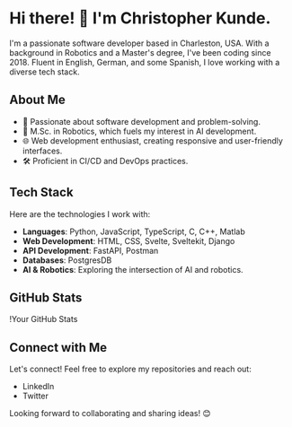# Hi there! 👋 I'm Christopher Kunde.

I'm a passionate software developer based in Charleston, USA. With a background in Robotics and a Master's degree, I've been coding since 2018. Fluent in English, German, and some Spanish, I love working with a diverse tech stack.

## About Me
- 🚀 Passionate about software development and problem-solving.
- 🤖 M.Sc. in Robotics, which fuels my interest in AI development.
- 🌐 Web development enthusiast, creating responsive and user-friendly interfaces.
- 🛠️ Proficient in CI/CD and DevOps practices.

## Tech Stack
Here are the technologies I work with:

- **Languages**: Python, JavaScript, TypeScript, C, C++, Matlab
- **Web Development**: HTML, CSS, Svelte, Sveltekit, Django
- **API Development**: FastAPI, Postman
- **Databases**: PostgresDB
- **AI & Robotics**: Exploring the intersection of AI and robotics.

## GitHub Stats
!Your GitHub Stats

## Connect with Me
Let's connect! Feel free to explore my repositories and reach out:

- LinkedIn
- Twitter

Looking forward to collaborating and sharing ideas! 😊

